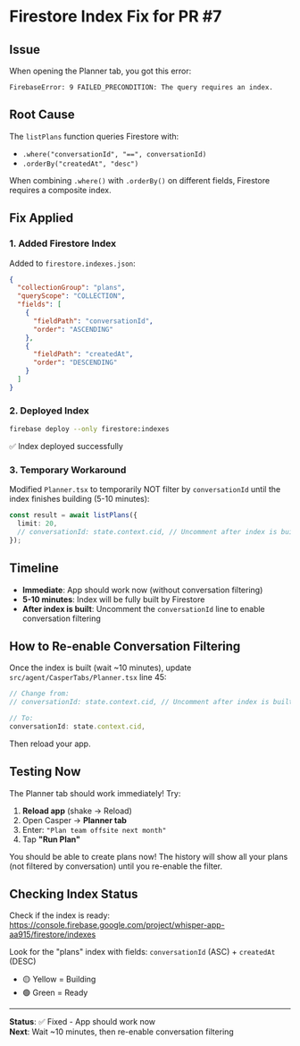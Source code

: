 # Firestore Index Fix for PR #7

## Issue

When opening the Planner tab, you got this error:

```
FirebaseError: 9 FAILED_PRECONDITION: The query requires an index.
```

## Root Cause

The `listPlans` function queries Firestore with:

- `.where("conversationId", "==", conversationId)`
- `.orderBy("createdAt", "desc")`

When combining `.where()` with `.orderBy()` on different fields, Firestore requires a composite index.

## Fix Applied

### 1. Added Firestore Index

Added to `firestore.indexes.json`:

```json
{
  "collectionGroup": "plans",
  "queryScope": "COLLECTION",
  "fields": [
    {
      "fieldPath": "conversationId",
      "order": "ASCENDING"
    },
    {
      "fieldPath": "createdAt",
      "order": "DESCENDING"
    }
  ]
}
```

### 2. Deployed Index

```bash
firebase deploy --only firestore:indexes
```

✅ Index deployed successfully

### 3. Temporary Workaround

Modified `Planner.tsx` to temporarily NOT filter by `conversationId` until the index finishes building (5-10 minutes):

```typescript
const result = await listPlans({
  limit: 20,
  // conversationId: state.context.cid, // Uncomment after index is built
});
```

## Timeline

- **Immediate**: App should work now (without conversation filtering)
- **5-10 minutes**: Index will be fully built by Firestore
- **After index is built**: Uncomment the `conversationId` line to enable conversation filtering

## How to Re-enable Conversation Filtering

Once the index is built (wait ~10 minutes), update `src/agent/CasperTabs/Planner.tsx` line 45:

```typescript
// Change from:
// conversationId: state.context.cid, // Uncomment after index is built

// To:
conversationId: state.context.cid,
```

Then reload your app.

## Testing Now

The Planner tab should work immediately! Try:

1. **Reload app** (shake → Reload)
2. Open Casper → **Planner tab**
3. Enter: `"Plan team offsite next month"`
4. Tap **"Run Plan"**

You should be able to create plans now! The history will show all your plans (not filtered by conversation) until you re-enable the filter.

## Checking Index Status

Check if the index is ready:
https://console.firebase.google.com/project/whisper-app-aa915/firestore/indexes

Look for the "plans" index with fields: `conversationId` (ASC) + `createdAt` (DESC)

- 🟡 Yellow = Building
- 🟢 Green = Ready

---

**Status**: ✅ Fixed - App should work now  
**Next**: Wait ~10 minutes, then re-enable conversation filtering


